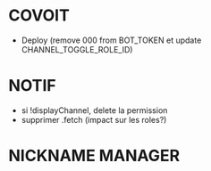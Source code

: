 # COVOIT

- Deploy (remove 000 from BOT_TOKEN et update CHANNEL_TOGGLE_ROLE_ID)


# NOTIF

- si !displayChannel, delete la permission
- supprimer .fetch (impact sur les roles?)

# NICKNAME MANAGER